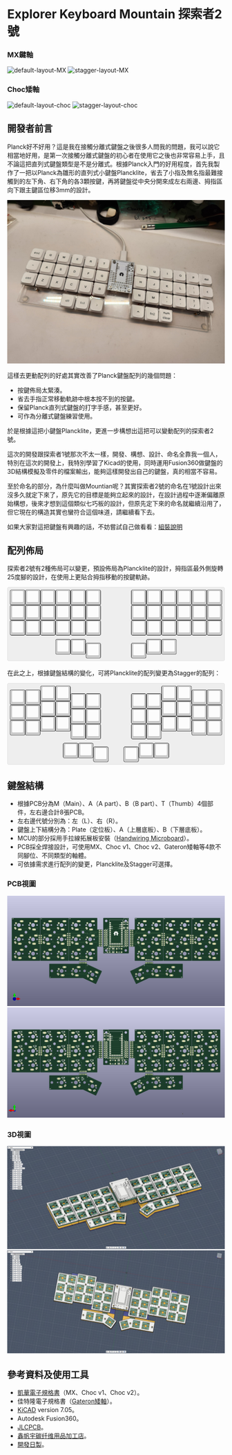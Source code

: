 # Explorer Keyboard Mountain 探索者2號

### MX鍵軸 

![default-layout-MX]()
![stagger-layout-MX]()

### Choc矮軸

![default-layout-choc]()
![stagger-layout-choc]()

## 開發者前言

Planck好不好用？這是我在接觸分離式鍵盤之後很多人問我的問題，我可以說它相當地好用，是第一次接觸分離式鍵盤的初心者在使用它之後也非常容易上手，且不論這把直列式鍵盤類型是不是分離式。根據Planck入門的好用程度，首先我製作了一把以Planck為雛形的直列式小鍵盤Plancklite，省去了小指及無名指最難接觸到的左下角、右下角的各3顆按鍵，再將鍵盤從中央分開來成左右兩邊、拇指區向下跟主鍵區位移3mm的設計。

![plancklite](pic/plancklite.jpg)

這樣去更動配列的好處其實改善了Planck鍵盤配列的幾個問題：

- 按鍵佈局太緊湊。
- 省去手指正常移動軌跡中根本按不到的按鍵。
- 保留Planck直列式鍵盤的打字手感，甚至更好。
- 可作為分離式鍵盤練習使用。

於是根據這把小鍵盤Plancklite，更進一步構想出這把可以變動配列的探索者2號。

這次的開發跟探索者1號那次不太一樣，開發、構想、設計、命名全靠我一個人，特別在這次的開發上，我特別學習了Kicad的使用，同時運用Fusion360做鍵盤的3D結構模擬及零件的檔案輸出，能夠這樣開發出自己的鍵盤，真的相當不容易。

至於命名的部分，為什麼叫做Mountian呢？其實探索者2號的命名在1號設計出來沒多久就定下來了，原先它的目標是能夠立起來的設計，在設計過程中逐漸偏離原始構想，後來才想到這個類似七巧板的設計，但原先定下來的命名就繼續沿用了，但它現在的構造其實也蠻符合這個味道，請繼續看下去。

如果大家對這把鍵盤有興趣的話，不妨嘗試自己做看看：[組裝說明](guide.md)

## 配列佈局

探索者2號有2種佈局可以變更，預設佈局為Plancklite的設計，拇指區最外側旋轉25度腳的設計，在使用上更貼合拇指移動的按鍵軌跡。

![Plancklite](pic/layout-default.png)

在此之上，根據鍵盤結構的變化，可將Plancklite的配列變更為Stagger的配列：

![mountain](pic/layout-stagger.png)

## 鍵盤結構


- 根據PCB分為M（Main）、A（A part）、B（B part）、T（Thumb）4個部件，左右邊合計8張PCB。
- 左右邊代號分別為：左（L）、右（R）。
- 鍵盤上下結構分為：Plate（定位板）、A（上層底板）、B（下層底板）。
- MCU的部分採用手拉線拓展板安裝（[Handwiring Microboard](https://github.com/DreaM117er/Handwiring-Microboard)）。
- PCB採全焊接設計，可使用MX、Choc v1、Choc v2、Gateron矮軸等4款不同腳位、不同類型的軸體。
- 可依據需求進行配列的變更，Plancklite及Stagger可選擇。

### PCB視圖

![PCB-F](pic/pcb-layout-front.png)
![PCB-B](pic/pcb-layout-back.png)

### 3D視圖

![default](pic/fusion360-layout-default.png)
![stagger](pic/fusion360-layout-stagger.png)

## 參考資料及使用工具

- [凱華電子規格書](https://www.kailh.net/pages/product-datasheet)（MX、Choc v1、Choc v2）。
- 佳特隆電子規格書（[Gateron矮軸](https://www.gateron.co/products/gateron-low-profile-mechanical-switch-set)）。
- [KiCAD](https://www.kicad.org/) version 7.05。
- Autodesk Fusion360。
- [JLCPCB](https://jlcpcb.com/)。
- [鑫帆宇碳纤维用品加工店](https://shop73091441.taobao.com/?spm=a1z10.1-c-s.0.0.3530f19cYKPwZf)。
- [開發日製](log.md)。